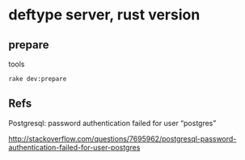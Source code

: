 # deftype server, rust version

## prepare

tools

```
rake dev:prepare
```

## Refs

Postgresql: password authentication failed for user “postgres”

http://stackoverflow.com/questions/7695962/postgresql-password-authentication-failed-for-user-postgres
